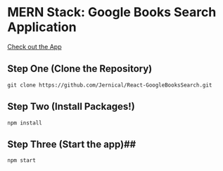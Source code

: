 # MERN Stack: Google Books Search Application

[Check out the App](https://googlebookswithreact.herokuapp.com/)

## Step One (Clone the Repository) ##

```
git clone https://github.com/Jernical/React-GoogleBooksSearch.git
```
## Step Two (Install Packages!) ##

```
npm install
```

## Step Three (Start the app)##
```
npm start
```
